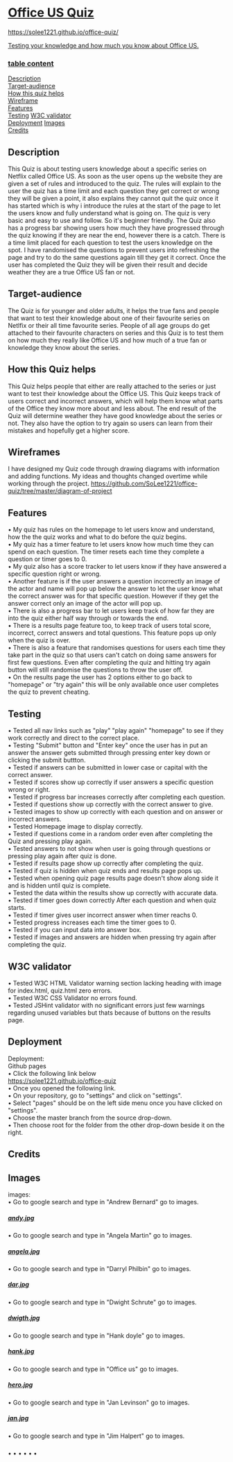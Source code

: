 <h1><a href=https://solee1221.github.io/office-quiz>Office US Quiz</h1>
https://solee1221.github.io/office-quiz/

Testing your knowledge and how much you know about Office US.

### table content

[Description](#description)    
[Target-audience](#target-audience)    
[How this quiz helps](#how-this-quiz-helps)   
[Wireframe](#wireframe)       
[Features](#features)   
[Testing](#testing)
[W3C validator](#w3c-validator)  
[Deployment](#deployment)
[Images](#images)  
[Credits](#credits)  

## Description 

This Quiz is about testing users knowledge about a specific series on Netflix called Office US. As soon as the user opens up the website they are given a set of rules and introduced to the quiz. The rules will explain to the user the quiz has a time limit and each question they get correct or wrong they will be given a point, it also explains they cannot quit the quiz once it has started which is why i introduce the rules at the start of the page to let the users know and fully understand what is going on. The quiz is very basic and easy to use and follow. So it's beginner friendly. The Quiz also has a progress bar showing users how much they have progressed through the quiz knowing if they are near the end, however there is a catch. There is a time limit placed for each question to test the users knowledge on the spot. I have randomised the questions to prevent users into refreshing the page and try to do the same questions again till they get it correct. Once the user has completed the Quiz they will be given their result and decide weather they are a true Office US fan or not. 

## Target-audience

The Quiz is for younger and older adults, it helps the true fans and people that want to test their knowledge about one of their favourite series on Netlfix or their all time favourite series. People of all age groups do get attached to their favourite characters on series and this Quiz is to test them on how much they really like Office US and how much of a true fan or knowledge they know about the series.

## How this Quiz helps

This Quiz helps people that either are really attached to the series or just want to test their knowledge about the Office US. This Quiz keeps track of users correct and incorrect answers, which will help them know what parts of the Office they know more about and less about. The end result of the Quiz will determine weather they have good knowledge about the series or not. They also have the option to try again so users can learn from their mistakes and hopefully get a higher score.

## Wireframes 

I have designed my Quiz code through drawing diagrams with information and adding functions. My ideas and thoughts changed overtime while working through the project.
https://github.com/SoLee1221/office-quiz/tree/master/diagram-of-project

## Features

• My quiz has rules on the homepage to let users know and understand, how the the quiz works and what to do before the quiz begins.  
• My quiz has a timer feature to let users know how much time they can spend on each question. The timer resets each time they complete a question or timer goes to 0.  
• My quiz also has a score tracker to let users know if they have answered a specific question right or wrong.  
• Another feature is if the user answers a question incorrectly an image of the actor and name will pop up below the answer to let the user know what the correct answer was for that specific question. However if they get the answer correct only an image of the actor will pop up.  
• There is also a progress bar to let users keep track of how far they are into the quiz either half way through or towards the end.  
• There is a results page feature too, to keep track of users total score, incorrect, correct answers and total questions. This feature pops up only when the quiz is over.  
• There is also a feature that randomises questions for users each time they take part in the quiz so that users can't catch on doing same answers for first few questions. Even after completing the quiz and hitting try again button will still randomise the questions to throw the user off.   
• On the results page the user has 2 options either to go back to "homepage" or "try again" this will be only available once user completes the quiz to prevent cheating.   

## Testing

• Tested all nav links such as "play" "play again" "homepage" to see if they work correctly and direct to the correct place.  
• Testing "Submit" button and "Enter key" once the user has in put an answer the answer gets submitted through pressing enter key down or clicking the submit buttton.  
• Tested if answers can be submitted in lower case or capital with the correct answer.  
• Tested if scores show up correctly if user answers a specific question wrong or right.  
• Tested if progress bar increases correctly after completing each question.  
• Tested if questions show up correctly with the correct answer to give.  
• Tested images to show up correctly with each question and on answer or incorrect answers.   
• Tested Homepage image to display correctly.  
• Tested if questions come in a random order even after completing the Quiz and pressing play again.  
• Tested answers to not show when user is going through questions or pressing play again after quiz is done.  
• Tested if results page show up correctly after completing the quiz.  
• Tested if quiz is hidden when quiz ends and results page pops up.  
• Tested when opening quiz page results page doesn't show along side it and is hidden until quiz is complete.  
• Tested the data within the results show up correctly with accurate data.  
• Tested if timer goes down correctly After each question and when quiz starts.  
• Tested if timer gives user incorrect answer when timer reachs 0.  
• Tested progress increases each time the timer goes to 0.  
• Tested if you can input data into answer box.  
• Tested if images and answers are hidden when pressing try again after completing the quiz.  

## W3C validator

• Tested W3C HTML Validator warning section lacking heading with image for index.html, quiz.html zero errors.  
• Tested W3C CSS Validator no errors found.  
• Tested JSHint validator with no significant errors just few warnings regarding unused variables but thats because of buttons on the results page.

## Deployment

Deployment:  
Github pages  
• Click the following link below  
https://solee1221.github.io/office-quiz  
• Once you opened the following link.  
• On your repository, go to "settings" and click on "settings".  
• Select "pages" should be on the left side menu once you have clicked on "settings".  
• Choose the master branch from the source drop-down.  
• Then choose root for the folder from the other drop-down beside it on the right.  

## Credits

## Images

images:   
• Go to google search and type in "Andrew Bernard" go to images.          
<h5><a href=https://lrmonline.com/wp-content/uploads/2020/03/andy-bernard-e1529936277626.jpg>andy.jpg</a></h5>     
• Go to google search and type in "Angela Martin" go to images.       
<h5><a href=https://i.insider.com/5bf322e948eb123560102de6?width=1000&format=jpeg&auto=webp>angela.jpg</a></h5>   
• Go to google search and type in "Darryl Philbin" go to images.  
<h5><a href=https://productplacementblog.com/wp-content/uploads/2019/06/HP-Monitor-Used-by-Craig-Robinson-Darryl-Philbin-in-The-Office-%E2%80%93-Season-7-1.jpg>dar.jpg</a></h5>  
• Go to google search and type in "Dwight Schrute" go to images.  
<h5><a href=https://www.looper.com/img/gallery/the-untold-truth-of-dwight-schrute/intro-1562620300.jpg>dwigth.jpg</a></h5>  
• Go to google search and type in "Hank doyle" go to images.  
<h5><a href=https://consequence.net/wp-content/uploads/2018/06/rip-hank-security-guard-the-office.png?w=1000&h=720&crop=1&resize=1280%2C720&quality=80&strip>hank.jpg</a></h5>  
• Go to google search and type in "Office us" go to images.  
<h5><a href=https://media.fromthegrapevine.com/assets/images/2018/4/the-office-u.S..jpg.824x0_q71_crop-scale.jpg>hero.jpg</a></h5>  
• Go to google search and type in "Jan Levinson" go to images.  
<h5><a href=https://static0.srcdn.com/wordpress/wp-content/uploads/2019/11/THE-OFFICE-Jan.jpg?q=50&fit=crop&w=960&h=500&dpr=1.5>jan.jpg</a></h5>  
• Go to google search and type in "Jim Halpert" go to images.  
<h5><a href=https://img.buzzfeed.com/buzzfeed-static/static/2017-08/9/11/asset/buzzfeed-prod-fastlane-01/sub-buzz-22381-1502291405-3.jpg?downsize=700%3A%2A&output-quality=auto&output-format=auto></a></h5>  
• 
• 
• 
• 
• 
• 










